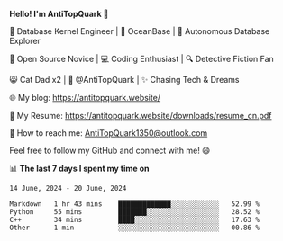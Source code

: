 
**Hello! I'm AntiTopQuark 👋**

🔧 Database Kernel Engineer | 🌊 OceanBase | 🤖 Autonomous Database Explorer

🌱 Open Source Novice | 💻 Coding Enthusiast | 🔍 Detective Fiction Fan

😸 Cat Dad x2 | 🎉 @AntiTopQuark | ✨ Chasing Tech & Dreams

🌐 My blog: https://antitopquark.website/

📄 My Resume: https://antitopquark.website/downloads/resume_cn.pdf

📧 How to reach me: AntiTopQuark1350@outlook.com

Feel free to follow my GitHub and connect with me! 😄

📊 **The last 7 days I spent my time on** 

<!--START_SECTION:waka-->
```text
14 June, 2024 - 20 June, 2024

Markdown   1 hr 43 mins    █████████████░░░░░░░░░░░░   52.99 % 
Python     55 mins         ███████░░░░░░░░░░░░░░░░░░   28.52 % 
C++        34 mins         ████░░░░░░░░░░░░░░░░░░░░░   17.63 % 
Other      1 min           ░░░░░░░░░░░░░░░░░░░░░░░░░   00.86 %
```
<!--END_SECTION:waka-->


